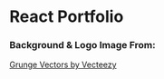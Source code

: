 #  React Portfolio


### Background & Logo Image From:
<a href="https://www.vecteezy.com/free-vector/grunge">Grunge Vectors by Vecteezy</a>

